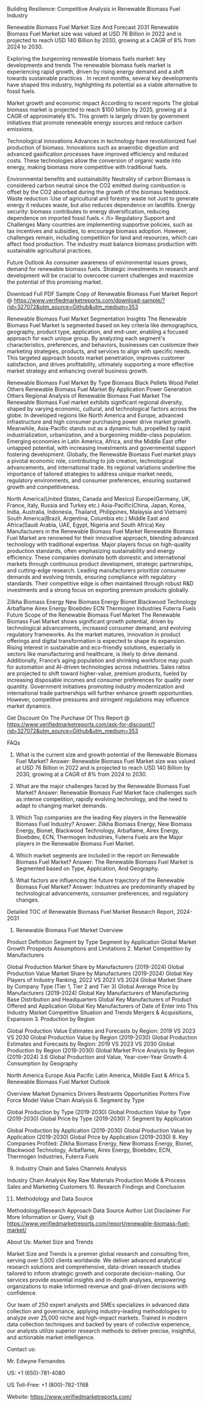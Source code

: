 Building Resilience: Competitive Analysis in Renewable Biomass Fuel Industry


Renewable Biomass Fuel Market Size And Forecast 2031
Renewable Biomass Fuel Market size was valued at USD 76 Billion in 2022 and is projected to reach USD 140 Billion by 2030, growing at a CAGR of 8% from 2024 to 2030.

Exploring the burgeoning renewable biomass fuels market: key developments and trends
The renewable biomass fuels market is experiencing rapid growth, driven by rising energy demand and a shift towards sustainable practices . In recent months, several key developments have shaped this industry, highlighting its potential as a viable alternative to fossil fuels.

Market growth and economic impact
According to recent reports The global biomass market is projected to reach $100 billion by 2025, growing at a CAGR of approximately 6%. This growth is largely driven by government initiatives that promote renewable energy sources and reduce carbon emissions.

Technological innovations
Advances in technology have revolutionized fuel production of biomass. Innovations such as anaerobic digestion and advanced gasification processes have improved efficiency and reduced costs. These technologies allow the conversion of organic waste into energy, making biomass more competitive with traditional fuels.

Environmental benefits and sustainability
Neutrality of carbon:Biomass is considered carbon neutral since the CO2 emitted during combustion is offset by the CO2 absorbed during the growth of the biomass feedstock.
Waste reduction :Use of agricultural and forestry waste not Just to generate energy it reduces waste, but also reduces dependence on landfills.
Energy security: biomass contributes to energy diversification, reducing dependence on imported fossil fuels.< /li>
Regulatory Support and Challenges
Many countries are implementing supportive policies, such as tax incentives and subsidies, to encourage biomass adoption. However, challenges remain, including competition for land and resources, which can affect food production. The industry must balance biomass production with sustainable agricultural practices.

Future Outlook
As consumer awareness of environmental issues grows, demand for renewable biomass fuels. Strategic investments in research and development will be crucial to overcome current challenges and maximize the potential of this promising market.

Download Full PDF Sample Copy of Renewable Biomass Fuel Market Report @ https://www.verifiedmarketreports.com/download-sample/?rid=327072&utm_source=Github&utm_medium=353

Renewable Biomass Fuel Market Segmentation Insights
The Renewable Biomass Fuel Market is segmented based on key criteria like demographics, geography, product type, application, and end-user, enabling a focused approach for each unique group. By analyzing each segment's characteristics, preferences, and behaviors, businesses can customize their marketing strategies, products, and services to align with specific needs. This targeted approach boosts market penetration, improves customer satisfaction, and drives profitability, ultimately supporting a more effective market strategy and enhancing overall business growth.

Renewable Biomass Fuel Market By Type
Biomass Black Pellets
Wood Pellet
Others
Renewable Biomass Fuel Market By Application
Power Generation
Others
Regional Analysis of Renewable Biomass Fuel Market
The Renewable Biomass Fuel market exhibits significant regional diversity, shaped by varying economic, cultural, and technological factors across the globe. In developed regions like North America and Europe, advanced infrastructure and high consumer purchasing power drive market growth. Meanwhile, Asia-Pacific stands out as a dynamic hub, propelled by rapid industrialization, urbanization, and a burgeoning middle-class population. Emerging economies in Latin America, Africa, and the Middle East offer untapped potential, with increasing investments and governmental support fostering development. Globally, the Renewable Biomass Fuel market plays a pivotal economic role, contributing to job creation, technological advancements, and international trade. Its regional variations underline the importance of tailored strategies to address unique market needs, regulatory environments, and consumer preferences, ensuring sustained growth and competitiveness.

North America(United States, Canada and Mexico)
Europe(Germany, UK, France, Italy, Russia and Turkey etc.)
Asia-Pacific(China, Japan, Korea, India, Australia, Indonesia, Thailand, Philippines, Malaysia and Vietnam)
South America(Brazil, Argentina, Columbia etc.)
Middle East and Africa(Saudi Arabia, UAE, Egypt, Nigeria and South Africa)
Key Manufacturers in the Renewable Biomass Fuel Market
Renewable Biomass Fuel Market are renowned for their innovative approach, blending advanced technology with traditional expertise. Major players focus on high-quality production standards, often emphasizing sustainability and energy efficiency. These companies dominate both domestic and international markets through continuous product development, strategic partnerships, and cutting-edge research. Leading manufacturers prioritize consumer demands and evolving trends, ensuring compliance with regulatory standards. Their competitive edge is often maintained through robust R&D investments and a strong focus on exporting premium products globally.

Zilkha Biomass Energy
New Biomass Energy
Bionet
Blackwood Technology
Arbaflame
Airex Energy
Bioebdev
ECN
Thermogen Industries
Futerra Fuels
Future Scope of the Renewable Biomass Fuel Market
The Renewable Biomass Fuel Market shows significant growth potential, driven by technological advancements, increased consumer demand, and evolving regulatory frameworks. As the market matures, innovation in product offerings and digital transformation is expected to shape its expansion. Rising interest in sustainable and eco-friendly solutions, especially in sectors like manufacturing and healthcare, is likely to drive demand. Additionally, France’s aging population and shrinking workforce may push for automation and AI-driven technologies across industries. Sales ratios are projected to shift toward higher-value, premium products, fueled by increasing disposable incomes and consumer preferences for quality over quantity. Government initiatives promoting industry modernization and international trade partnerships will further enhance growth opportunities. However, competitive pressures and stringent regulations may influence market dynamics.

Get Discount On The Purchase Of This Report @ https://www.verifiedmarketreports.com/ask-for-discount/?rid=327072&utm_source=Github&utm_medium=353

FAQs
1. What is the current size and growth potential of the Renewable Biomass Fuel Market?
Answer: Renewable Biomass Fuel Market size was valued at USD 76 Billion in 2022 and is projected to reach USD 140 Billion by 2030, growing at a CAGR of 8% from 2024 to 2030.

2. What are the major challenges faced by the Renewable Biomass Fuel Market?
Answer: Renewable Biomass Fuel Market face challenges such as intense competition, rapidly evolving technology, and the need to adapt to changing market demands.

3. Which Top companies are the leading Key players in the Renewable Biomass Fuel Industry?
Answer: Zilkha Biomass Energy, New Biomass Energy, Bionet, Blackwood Technology, Arbaflame, Airex Energy, Bioebdev, ECN, Thermogen Industries, Futerra Fuels are the Major players in the Renewable Biomass Fuel Market.

4. Which market segments are included in the report on Renewable Biomass Fuel Market?
Answer: The Renewable Biomass Fuel Market is Segmented based on Type, Application, And Geography.

5. What factors are influencing the future trajectory of the Renewable Biomass Fuel Market?
Answer: Industries are predominantly shaped by technological advancements, consumer preferences, and regulatory changes.

Detailed TOC of Renewable Biomass Fuel Market Research Report, 2024-2031
1. Renewable Biomass Fuel Market Overview

Product Definition
Segment by Type
Segment by Application
Global Market Growth Prospects
Assumptions and Limitations
2. Market Competition by Manufacturers

Global Production Market Share by Manufacturers (2019-2024)
Global Production Value Market Share by Manufacturers (2019-2024)
Global Key Players of Industry Ranking, 2022 VS 2023 VS 2024
Global Market Share by Company Type (Tier 1, Tier 2 and Tier 3)
Global Average Price by Manufacturers (2019-2024)
Global Key Manufacturers of Manufacturing Base Distribution and Headquarters
Global Key Manufacturers of Product Offered and Application
Global Key Manufacturers of Date of Enter into This Industry
Market Competitive Situation and Trends
Mergers & Acquisitions, Expansion
3. Production by Region

Global Production Value Estimates and Forecasts by Region: 2019 VS 2023 VS 2030
Global Production Value by Region (2019-2030)
Global Production Estimates and Forecasts by Region: 2019 VS 2023 VS 2030
Global Production by Region (2019-2030)
Global Market Price Analysis by Region (2019-2024) 3.6 Global Production and Value, Year-over-Year Growth
4. Consumption by Geography

North America
Europe
Asia Pacific
Latin America, Middle East & Africa
5. Renewable Biomass Fuel Market Outlook

Overview
Market Dynamics
Drivers
Restraints
Opportunities
Porters Five Force Model
Value Chain Analysis 
6. Segment by Type

Global Production by Type (2019-2030)
Global Production Value by Type (2019-2030)
Global Price by Type (2019-2030)
7. Segment by Application

Global Production by Application (2019-2030)
Global Production Value by Application (2019-2030)
Global Price by Application (2019-2030)
8. Key Companies Profiled: Zilkha Biomass Energy, New Biomass Energy, Bionet, Blackwood Technology, Arbaflame, Airex Energy, Bioebdev, ECN, Thermogen Industries, Futerra Fuels

9. Industry Chain and Sales Channels Analysis

Industry Chain Analysis
Key Raw Materials
Production Mode & Process
Sales and Marketing
Customers
10. Research Findings and Conclusion

11. Methodology and Data Source

Methodology/Research Approach
Data Source
Author List
Disclaimer
For More Information or Query, Visit @ https://www.verifiedmarketreports.com/report/renewable-biomass-fuel-market/

About Us: Market Size and Trends

Market Size and Trends is a premier global research and consulting firm, serving over 5,000 clients worldwide. We deliver advanced analytical research solutions and comprehensive, data-driven research studies tailored to inform strategic growth and corporate decision-making. Our services provide essential insights and in-depth analyses, empowering organizations to make informed revenue and goal-driven decisions with confidence.

Our team of 250 expert analysts and SMEs specializes in advanced data collection and governance, applying industry-leading methodologies to analyze over 25,000 niche and high-impact markets. Trained in modern data collection techniques and backed by years of collective experience, our analysts utilize superior research methods to deliver precise, insightful, and actionable market intelligence.

Contact us:

Mr. Edwyne Fernandes

US: +1 (650)-781-4080

US Toll-Free: +1 (800)-782-1768

Website: https://www.verifiedmarketreports.com/
